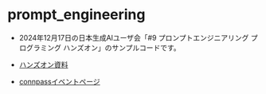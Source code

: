 # prompt_engineering

- 2024年12月17日の日本生成AIユーザ会「#9 プロンプトエンジニアリング プログラミング ハンズオン」のサンプルコードです。

- [ハンズオン資料](https://shu-kob.hateblo.jp/entry/2024/12/17/185729)
- [connpassイベントページ](https://genai-users.connpass.com/event/338662)
